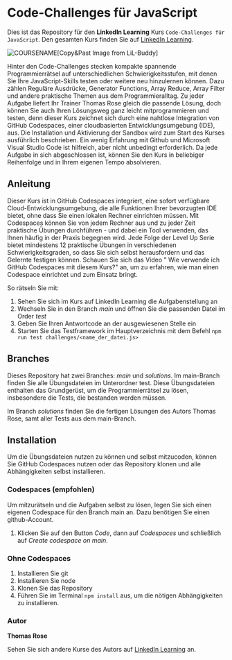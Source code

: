 # Code-Challenges für JavaScript

Dies ist das Repository für den **LinkedIn Learning** Kurs `Code-Challenges für JavaScript`. Den gesamten Kurs finden Sie auf [LinkedIn Learning][lil-course-url].

![COURSENAME][lil-thumbnail-url][Copy&Past Image from LiL-Buddy] 

Hinter den Code-Challenges stecken kompakte spannende Programmierrätsel auf unterschiedlichen Schwierigkeitsstufen, mit denen Sie Ihre JavaScript-Skills testen oder weitere neu hinzulernen können. Dazu zählen Reguläre Ausdrücke, Generator Functions, Array Reduce, Array Filter und andere praktische Themen aus dem Programmieralltag.
Zu jeder Aufgabe liefert Ihr Trainer Thomas Rose gleich die passende Lösung, doch können Sie auch Ihren Lösungsweg ganz leicht mitprogrammieren und testen, denn dieser Kurs zeichnet sich durch eine nahtlose Integration von GitHub Codespaces, einer cloudbasierten Entwicklungsumgebung (IDE), aus.
Die Installation und Aktivierung der Sandbox wird zum Start des Kurses ausführlich beschrieben. Ein wenig Erfahrung mit Github und Microsoft Visual Studio Code ist hilfreich, aber nicht unbedingt erforderlich. Da jede Aufgabe in sich abgeschlossen ist, können Sie den Kurs in beliebiger Reihenfolge und in Ihrem eigenen Tempo absolvieren.

## Anleitung

Dieser Kurs ist in GitHub Codespaces integriert, eine sofort verfügbare Cloud-Entwicklungsumgebung, die alle Funktionen Ihrer bevorzugten IDE bietet, ohne dass Sie einen lokalen Rechner einrichten müssen. Mit Codespaces können Sie von jedem Rechner aus und zu jeder Zeit praktische Übungen durchführen - und dabei ein Tool verwenden, das Ihnen häufig in der Praxis begegnen wird. 
Jede Folge der Level Up Serie bietet mindestens 12 praktische Übungen in verschiedenen Schwierigkeitsgraden, so dass Sie sich selbst herausfordern und das Gelernte festigen können. Schauen Sie sich das Video " Wie verwende ich GitHub Codespaces mit diesem Kurs?" an, um zu erfahren, wie man einen Codespace einrichtet und zum Einsatz bringt.

So rätseln Sie mit:
1. Sehen Sie sich im Kurs auf LinkedIn Learning die Aufgabenstellung an
2. Wechseln Sie in den Branch *main* und öffnen Sie die passenden Datei im Order *test*
3. Geben Sie Ihren Antwortcode an der ausgewiesenen Stelle ein
4. Starten Sie das Testframework im Hauptverzeichnis mit dem Befehl ``npm run test challenges/<name_der_datei.js>``

## Branches
Dieses Repository hat zwei Branches: *main* und *solutions*. Im main-Branch finden Sie alle Übungsdateien im Unterordner test. Diese Übungsdateien enthalten das Grundgerüst, um die Programmierrätsel zu lösen, insbesondere die Tests, die bestanden werden müssen. 

Im Branch *solutions* finden Sie die fertigen Lösungen des Autors Thomas Rose, samt aller Tests aus dem main-Branch.

## Installation

Um die Übungsdateien nutzen zu können und selbst mitzucoden, können Sie GitHub Codespaces nutzen oder das Repository klonen und alle Abhängigkeiten selbst installieren.

### Codespaces (empfohlen)
Um mitzurätseln und die Aufgaben selbst zu lösen, legen Sie sich einen eigenen Codespace für den Branch main an. Dazu benötigen Sie einen github-Account.

1. Klicken Sie auf den Button *Code*, dann auf *Codespaces* und schließlich auf *Create codespace on main*.

### Ohne Codespaces
1. Installieren Sie git
2. Installieren Sie node
3. Klonen Sie das Repository
4. Führen Sie im Terminal ``npm install`` aus, um die nötigen Abhängigkeiten zu installieren.

### Autor

**Thomas Rose**

Sehen Sie sich andere Kurse des Autors auf [LinkedIn Learning](https://www.linkedin.com/learning/instructors/thomas-rose) an.

[0]: # (Replace these placeholder URLs with actual course URLs)
[lil-course-url]: https://www.linkedin.com/learning/building-a-graphql-project-with-react-js
[lil-thumbnail-url]: https://cdn.lynda.com/course/2875095/2875095-1615224395432-16x9.jpg

